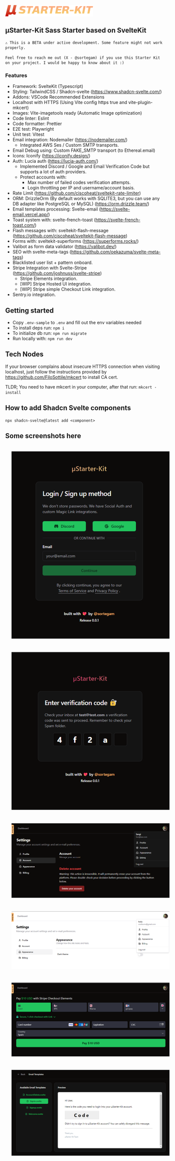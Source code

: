 ![Micro Starter Kit](./docs/img/logo.png)

## µStarter-Kit Sass Starter based on SvelteKit

```
⚠️ This is a BETA under active development. Some feature might not work properly.

Feel free to reach me out (X - @sortegam) if you use this Starter Kit on your project. I would be happy to know about it :)
```

### Features

- Framework: SvelteKit (Typescript)
- Styling: TailwindCSS / Shadcn-svelte (https://www.shadcn-svelte.com/)
- Addons: VSCode Recommended Extensions
- Localhost with HTTPS (Using Vite config https true and vite-plugin-mkcert)
- Images: Vite-imagetools ready (Automatic Image optimization)
- Code linter: Eslint
- Code formatter: Prettier
- E2E test: Playwright
- Unit test: Vitest
- Email integration: Nodemailer (https://nodemailer.com/)
  - Integrated AWS Ses / Custom SMTP transports.
- Email Debug using: Custom FAKE_SMTP transport (to Ethereal.email)
- Icons: Iconify (https://iconify.design/)
- Auth: Lucia auth (https://lucia-auth.com/)
  - Implemented Discord / Google and Email Verification Code but supports a lot
    of auth providers.
  - Protect accounts with:
    - Max number of failed codes verification attempts.
    - Login throttling per IP and username/account basis.
- Rate Limit (https://github.com/ciscoheat/sveltekit-rate-limiter)
- ORM: DrizzleOrm (By default works with SQLITE3, but you can use any DB adapter
  like PostgreSQL or MySQL) (https://orm.drizzle.team/)
- Email templates processing: Svelte-email (https://svelte-email.vercel.app/)
- Toast system with: svelte-french-toast (https://svelte-french-toast.com/)
- Flash messages with: sveltekit-flash-message (https://github.com/ciscoheat/sveltekit-flash-message)
- Forms with: sveltekit-superforms (https://superforms.rocks/)
- Valibot as form data validator (https://valibot.dev/)
- SEO with svelte-meta-tags (https://github.com/oekazuma/svelte-meta-tags)
- Blacklisted user list + pattern onboard.
- Stripe Integration with Svelte-Stripe (https://github.com/joshnuss/svelte-stripe)
  - Stripe Elements integration.
  - [WIP] Stripe Hosted UI integration.
  - [WIP] Stripe simple Checkout Link integration.
- Sentry.io integration.

## Getting started

- Copy `.env-sample` to `.env` and fill out the env variables needed
- To install deps run: `npm i`
- To initialize db run: `npm run migrate`
- Run locally with: `npm run dev`

## Tech Nodes

If your browser complains about insecure HTTPS connection when visiting localhost, just follow
the instructions provided by https://github.com/FiloSottile/mkcert to install CA cert.

TLDR; You need to have mkcert in your computer, after that run: `mkcert -install`

## How to add Shadcn Svelte components

`npx shadcn-svelte@latest add <component>`

## Some screenshots here

<p align="center">
  <img src="./docs/img/screenshot-login-screen.png" style="margin: 20px" />
  <img src="./docs/img/screenshot-magic-link.png" style="margin: 20px" />
  <img src="./docs/img/screenshot-settings.png" style="margin: 20px" />
  <img src="./docs/img/screenshot-settings-light-mode.png" style="margin: 20px" />
  <img src="./docs/img/screenshot-stripe-integration.png" style="margin: 20px" />
  <img src="./docs/img/screenshot-email-template.png" style="margin: 20px" />
</p>
